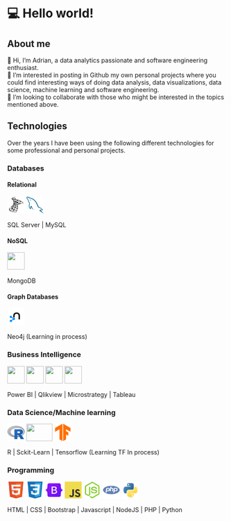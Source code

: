 # 💻 Hello world!

## About me

👋 Hi, I’m Adrian, a data analytics passionate and software engineering enthusiast.
<br>
👀 I’m interested in posting in Github my own personal projects where you could find interesting ways of doing data analysis, data visualizations, data science, machine learning and software engineering.
<br>
💞️ I’m looking to collaborate with those who might be interested in the topics mentioned above. 
<!---
adrianrodriguez-io/adrianrodriguez-io is a ✨ special ✨ repository because its `README.md` (this file) appears on your GitHub profile.
You can click the Preview link to take a look at your changes.
--->

## Technologies

Over the years I have been using the following different technologies for some professional and personal projects.

### Databases 

#### Relational
<img width='40' height='40' src='https://github.com/devicons/devicon/blob/master/icons/microsoftsqlserver/microsoftsqlserver-plain.svg'></img>
<img width='40' height='40' src='https://github.com/devicons/devicon/blob/master/icons/mysql/mysql-plain.svg'></img>

SQL Server | MySQL

#### NoSQL

<img width='40' height='40' src='https://cdn.worldvectorlogo.com/logos/mongodb-icon-1.svg'></img>

MongoDB

#### Graph Databases

<img width='40' height='40' src='https://github.com/devicons/devicon/blob/master/icons/neo4j/neo4j-original.svg'></img>

Neo4j (Learning in process)

### Business Intelligence 

<img width='40' height='40' src='https://encrypted-tbn0.gstatic.com/images?q=tbn:ANd9GcRy2o-r0ONVA0CO1sJXCUNWP21QbxCGIbuzL9RsrJ2mrA&s'></img>
<img width='40' height='40' src='https://encrypted-tbn0.gstatic.com/images?q=tbn:ANd9GcSkCTCvv2IwPQ7QDAUctPO8L5TzTMqdPEiMc7ncabtrog&s'></img>
<img width='40' height='40' src='https://encrypted-tbn0.gstatic.com/images?q=tbn:ANd9GcRbdZwSMLvGzBnm096Gv_HQPZ6E2nz9DIwcualunWEFxQ&s'></img>
<img width='40' height='40' src='https://encrypted-tbn0.gstatic.com/images?q=tbn:ANd9GcTaN9--2aOJz0yaOxy_sYh1hoKJuuzGEzIEo8LixXyFaQ&s'></img>

Power BI | Qlikview | Microstrategy | Tableau

### Data Science/Machine learning

<img width='40' height='40' src='https://github.com/devicons/devicon/blob/master/icons/r/r-original.svg'></img>
<img width='60' height='40' src=https://upload.wikimedia.org/wikipedia/commons/thumb/0/05/Scikit_learn_logo_small.svg/2560px-Scikit_learn_logo_small.svg.png></img>
<img width='40' height='40' src='https://github.com/devicons/devicon/blob/master/icons/tensorflow/tensorflow-original.svg'></img>

R | Sckit-Learn | Tensorflow (Learning TF In process)

### Programming

<img width='40' height='40' src='https://github.com/devicons/devicon/blob/master/icons/html5/html5-original.svg'></img>
<img width='40' height='40' src='https://github.com/devicons/devicon/blob/master/icons/css3/css3-original.svg'></img>
<img width='40' height='40' src='https://github.com/devicons/devicon/blob/master/icons/bootstrap/bootstrap-original.svg'></img>
<img width='40' height='40' src='https://github.com/devicons/devicon/blob/master/icons/javascript/javascript-original.svg'></img>
<img width='40' height='40' src='https://github.com/devicons/devicon/blob/master/icons/nodejs/nodejs-plain.svg'></img>
<img width='40' height='40' src='https://github.com/devicons/devicon/blob/master/icons/php/php-plain.svg'></img>
<img width='40' height='40' src='https://github.com/devicons/devicon/blob/master/icons/python/python-original.svg'></img>

HTML | CSS | Bootstrap | Javascript | NodeJS | PHP | Python
